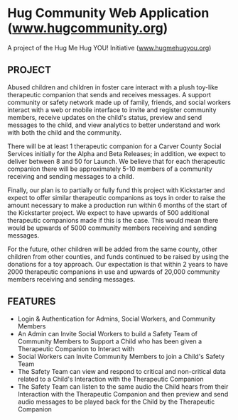 Hug Community Web Application (www.hugcommunity.org)
=============================
A project of the Hug Me Hug YOU! Initiative (www.hugmehugyou.org)

PROJECT
-------
Abused children and children in foster care interact with a plush toy-like therapeutic companion that sends and receives messages.
A support community or safety network made up of family, friends, and social workers interact with a web or mobile interface to
invite and register community members, receive updates on the child's status, preview and send messages to the child, and view analytics
to better understand and work with both the child and the community.

There will be at least 1 therapeutic companion for a Carver County Social Services initially for the Alpha and Beta Releases;
in addition, we expect to deliver between 8 and 50 for Launch.  We believe that for each therapeutic companion there will be approximately
5-10 members of a community receiving and sending messages to a child. 

Finally, our plan is to partially or fully fund this project with Kickstarter and expect to offer similar therapeutic companions as toys in
order to raise the amount necessary to make a production run within 6 months of the start of the Kickstarter project.  We expect to have
upwards of 500 additional therapeutic companions made if this is the case.  This would mean there would be upwards of 5000 community members
receiving and sending messages.

For the future, other children will be added from the same county, other children from other counties, and funds continued to be raised by
using the donations for a toy approach.  Our expectation is that within 2 years to have 2000 therapeutic companions in use and upwards of
20,000 community members receiving and sending messages.

FEATURES
--------
* Login & Authentication for Admins, Social Workers, and Community Members
* An Admin can Invite Social Workers to build a Safety Team of Community Members to Support a Child who has been given a Therapeutic Companion to Interact with
* Social Workers can Invite Community Members to join a Child's Safety Team
* The Safety Team can view and respond to critical and non-critical data related to a Child's Interaction with the Therapeutic Companion
* The Safety Team can listen to the same audio the Child hears from their Interaction with the Therapeutic Companion and then preview and send audio messages to be played back for the Child by the Therapeutic Companion
